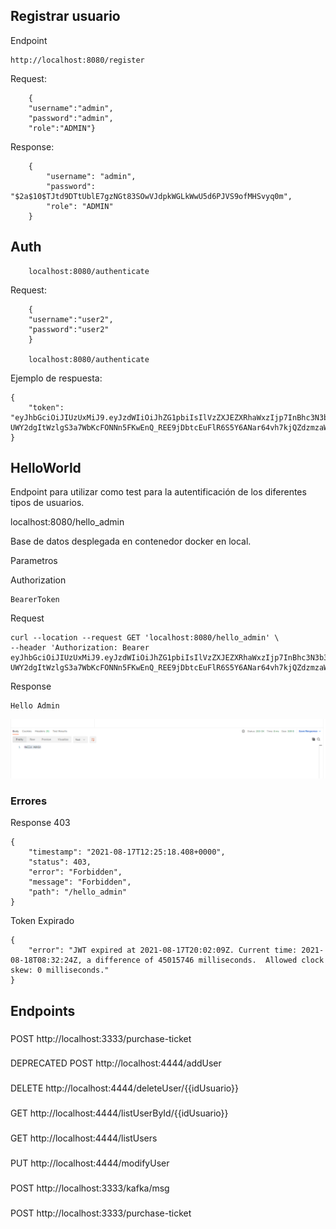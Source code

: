 ## Registrar usuario

Endpoint

    http://localhost:8080/register

Request:

        {
        "username":"admin",
        "password":"admin",
        "role":"ADMIN"}

Response:

        {
            "username": "admin",
            "password": "$2a$10$TJtd9DTtUblE7gzNGt83SOwVJdpkWGLkWwU5d6PJVS9ofMHSvyq0m",
            "role": "ADMIN"
        }

## Auth

        localhost:8080/authenticate

Request:

        {
        "username":"user2",
        "password":"user2"
        }

        localhost:8080/authenticate

Ejemplo de respuesta:

    {
        "token": "eyJhbGciOiJIUzUxMiJ9.eyJzdWIiOiJhZG1pbiIsIlVzZXJEZXRhaWxzIjp7InBhc3N3b3JkIjoiJDJhJDEwJFRKdGQ5RFR0VWJsRTdnek5HdDgzU093VkpkcGtXR0xrV3dVNWQ2UEpWUzlvZk1IU3Z5cTBtIiwidXNlcm5hbWUiOiJhZG1pbiIsImF1dGhvcml0aWVzIjpbeyJhdXRob3JpdHkiOiJBRE1JTiJ9XSwiYWNjb3VudE5vbkV4cGlyZWQiOnRydWUsImFjY291bnROb25Mb2NrZWQiOnRydWUsImNyZWRlbnRpYWxzTm9uRXhwaXJlZCI6dHJ1ZSwiZW5hYmxlZCI6dHJ1ZX0sImlzQWRtaW4iOnRydWUsImV4cCI6MTYyOTI4NjMyMCwiaWF0IjoxNjI5MjY4MzIwfQ.-UWY2dgItWzlgS3a7WbKcFONNn5FKwEnQ_REE9jDbtcEuFlR6S5Y6ANar64vh7kjQZdzmzaWMXPVQO0klmN4cA"
    }

## HelloWorld

Endpoint para utilizar como test para la autentificación de los diferentes tipos de usuarios.

localhost:8080/hello_admin

Base de datos desplegada en contenedor docker en local.

Parametros

Authorization

    BearerToken

Request

    curl --location --request GET 'localhost:8080/hello_admin' \
    --header 'Authorization: Bearer eyJhbGciOiJIUzUxMiJ9.eyJzdWIiOiJhZG1pbiIsIlVzZXJEZXRhaWxzIjp7InBhc3N3b3JkIjoiJDJhJDEwJFRKdGQ5RFR0VWJsRTdnek5HdDgzU093VkpkcGtXR0xrV3dVNWQ2UEpWUzlvZk1IU3Z5cTBtIiwidXNlcm5hbWUiOiJhZG1pbiIsImF1dGhvcml0aWVzIjpbeyJhdXRob3JpdHkiOiJBRE1JTiJ9XSwiYWNjb3VudE5vbkV4cGlyZWQiOnRydWUsImFjY291bnROb25Mb2NrZWQiOnRydWUsImNyZWRlbnRpYWxzTm9uRXhwaXJlZCI6dHJ1ZSwiZW5hYmxlZCI6dHJ1ZX0sImlzQWRtaW4iOnRydWUsImV4cCI6MTYyOTI4NjMyMCwiaWF0IjoxNjI5MjY4MzIwfQ.-UWY2dgItWzlgS3a7WbKcFONNn5FKwEnQ_REE9jDbtcEuFlR6S5Y6ANar64vh7kjQZdzmzaWMXPVQO0klmN4cA'

Response

    Hello Admin

![img.png](img.png)

### Errores

Response 403

    {
        "timestamp": "2021-08-17T12:25:18.408+0000",
        "status": 403,
        "error": "Forbidden",
        "message": "Forbidden",
        "path": "/hello_admin"
    }

Token Expirado

    {
        "error": "JWT expired at 2021-08-17T20:02:09Z. Current time: 2021-08-18T08:32:24Z, a difference of 45015746 milliseconds.  Allowed clock skew: 0 milliseconds."
    }

## Endpoints


###

POST http://localhost:3333/purchase-ticket

###
DEPRECATED
POST http://localhost:4444/addUser

###

DELETE http://localhost:4444/deleteUser/{{idUsuario}}

###

GET http://localhost:4444/listUserById/{{idUsuario}}

###

GET http://localhost:4444/listUsers

###

PUT http://localhost:4444/modifyUser

###

POST http://localhost:3333/kafka/msg

###

POST http://localhost:3333/purchase-ticket
    
